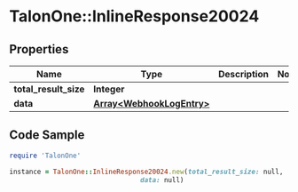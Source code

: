 # TalonOne::InlineResponse20024

## Properties

Name | Type | Description | Notes
------------ | ------------- | ------------- | -------------
**total_result_size** | **Integer** |  | 
**data** | [**Array&lt;WebhookLogEntry&gt;**](WebhookLogEntry.md) |  | 

## Code Sample

```ruby
require 'TalonOne'

instance = TalonOne::InlineResponse20024.new(total_result_size: null,
                                 data: null)
```


